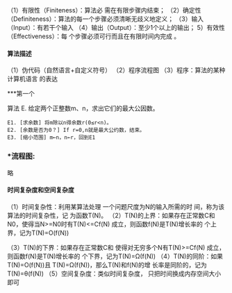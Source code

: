 （1）有限性（Finiteness）：算法必
		需在有限步骤内结束；
	（2）确定性（Definiteness）：算法的每一个步骤必须清晰无歧义地定义；
	（3）输入（Input）：有若干个输入
（4）输出（Output）：至少1个以上的输出；
	5）有效性（Effectiveness）：每	个步骤必须可行而且在有限时间内完成 。


#### 算法描述
（1）伪代码（自然语言+自定义符号）
（2）程序流程图
（3）程序：算法的某种计算机语言		的表达

***第一个

算法 E. 给定两个正整数m、n，求出它们的最大公因数。

	E1. [求余数] 将m除以n得余数r(0≤r<n)。
	E2. [余数是否为0？] If r=0,n就是最大公约数，结束。
	E3. [缩小范围] m←n，n←r，回到E1



### *流程图:

略
#### 时间复杂度和空间复杂度
（1）时间复杂性：利用某算法处理			一个问题尺度为N的输入所需的时		间，称为该算法的时间复杂性，记		为函数T(N)。
	 （2）T(N)的上界：如果存在正常数C和		N0，使得当N>=N0时有T(N)<=Cf(N)		成立，则函数f(N)是T(N)增长率的		个上界，记为T(N)=O(f(N))

（3）T(N)的下界：如果存在正常数C和		使得对无穷多个N有T(N)>=Cf(N)		成立，则函数f(N)是T(N)增长率的		个下界，记为T(N)=Ω(f(N))
	 （4）T(N)的同阶：如果T(N)=O(f(N))且		T(N)=Ω(f(N))，那么T(N)和f(N)的增		长率是同阶的，记为T(N)=θ(f(N))
	 （5）空间复杂度：类似时间复杂度，		只把时间换成内存空间大小即可


